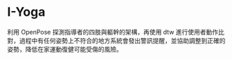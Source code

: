 # I-Yoga
利用 OpenPose 探測指導者的四肢與軀幹的架構，再使用 dtw 進行使用者動作比對，過程中有任何姿勢上不符合的地方系統會發出警訊提醒，並協助調整到正確的姿勢，降低在家運動復健可能受傷的風險。

